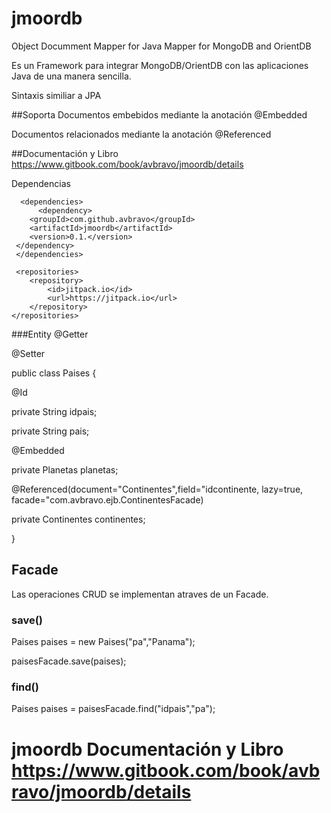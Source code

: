 # jmoordb
Object Documment Mapper for Java 
Mapper for MongoDB and OrientDB

Es un Framework para integrar MongoDB/OrientDB con las aplicaciones Java de una manera sencilla.

Sintaxis similiar a JPA

##Soporta
 Documentos embebidos mediante la anotación @Embedded

  Documentos relacionados mediante la anotación @Referenced
  
 ##Documentación y Libro <https://www.gitbook.com/book/avbravo/jmoordb/details>
  
Dependencias
 
      <dependencies>
          <dependency>
	    <groupId>com.github.avbravo</groupId>
	    <artifactId>jmoordb</artifactId>
	    <version>0.1.</version>
	 </dependency>
     </dependencies>

     <repositories>
		<repository>
		    <id>jitpack.io</id>
		    <url>https://jitpack.io</url>
		</repository>
	</repositories>


###Entity
@Getter

@Setter

public class Paises {

   @Id
  
   private String idpais;
  
   private String pais;
  
   @Embedded
  
   private Planetas planetas;
  
   @Referenced(document="Continentes",field="idcontinente, lazy=true, facade="com.avbravo.ejb.ContinentesFacade)
  
   private Continentes continentes;
  
}

<h2>Facade</h2>
Las operaciones CRUD se implementan atraves de un Facade.

  <h3>save()</h3>
  
   Paises paises = new Paises("pa","Panama");
   
   paisesFacade.save(paises);
   
   <h3>find()</h3>
   Paises paises = paisesFacade.find("idpais","pa");
   
   
   
   
# jmoordb Documentación y Libro <https://www.gitbook.com/book/avbravo/jmoordb/details>
